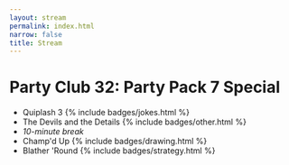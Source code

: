 ```yaml
---
layout: stream
permalink: index.html
narrow: false
title: Stream
---
```

<!-- stream id, date, and time are in _config.yml -->

<!-- badges to go with game name: jokes, drawing, trivia, strategy, other -->
# Party Club 32: Party Pack 7 Special
* Quiplash 3 {% include badges/jokes.html %}
* The Devils and the Details {% include badges/other.html %}
* *10-minute break*
* Champ'd Up {% include badges/drawing.html %}
* Blather 'Round {% include badges/strategy.html %}
